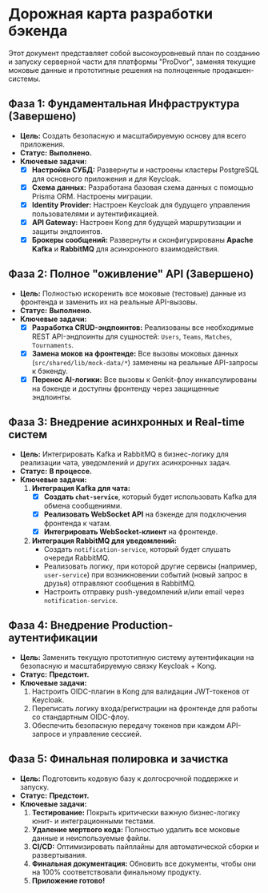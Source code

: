 # Дорожная карта разработки бэкенда

Этот документ представляет собой высокоуровневый план по созданию и запуску серверной части для платформы "ProDvor", заменяя текущие моковые данные и прототипные решения на полноценные продакшен-системы.

## Фаза 1: Фундаментальная Инфраструктура (Завершено)
-   **Цель:** Создать безопасную и масштабируемую основу для всего приложения.
-   **Статус:** **Выполнено.**
-   **Ключевые задачи:**
    -   [x] **Настройка СУБД:** Развернуты и настроены кластеры PostgreSQL для основного приложения и для Keycloak.
    -   [x] **Схема данных:** Разработана базовая схема данных с помощью Prisma ORM. Настроены миграции.
    -   [x] **Identity Provider:** Настроен Keycloak для будущего управления пользователями и аутентификацией.
    -   [x] **API Gateway:** Настроен Kong для будущей маршрутизации и защиты эндпоинтов.
    -   [x] **Брокеры сообщений:** Развернуты и сконфигурированы **Apache Kafka** и **RabbitMQ** для асинхронного взаимодействия.

## Фаза 2: Полное "оживление" API (Завершено)
-   **Цель:** Полностью искоренить все моковые (тестовые) данные из фронтенда и заменить их на реальные API-вызовы.
-   **Статус:** **Выполнено.**
-   **Ключевые задачи:**
    -   [x] **Разработка CRUD-эндпоинтов:** Реализованы все необходимые REST API-эндпоинты для сущностей: `Users`, `Teams`, `Matches`, `Tournaments`.
    -   [x] **Замена моков на фронтенде:** Все вызовы моковых данных (`src/shared/lib/mock-data/*`) заменены на реальные API-запросы к бэкенду.
    -   [x] **Перенос AI-логики:** Все вызовы к Genkit-флоу инкапсулированы на бэкенде и доступны фронтенду через защищенные эндпоинты.

## Фаза 3: Внедрение асинхронных и Real-time систем
-   **Цель:** Интегрировать Kafka и RabbitMQ в бизнес-логику для реализации чата, уведомлений и других асинхронных задач.
-   **Статус:** **В процессе.**
-   **Ключевые задачи:**
    1.  **Интеграция Kafka для чата:**
        -   [x] **Создать `chat-service`**, который будет использовать Kafka для обмена сообщениями.
        -   [x] **Реализовать WebSocket API** на бэкенде для подключения фронтенда к чатам.
        -   [x] **Интегрировать WebSocket-клиент** на фронтенде.
    2.  **Интеграция RabbitMQ для уведомлений:**
        -   Создать `notification-service`, который будет слушать очереди RabbitMQ.
        -   Реализовать логику, при которой другие сервисы (например, `user-service`) при возникновении событий (новый запрос в друзья) отправляют сообщения в RabbitMQ.
        -   Настроить отправку push-уведомлений и/или email через `notification-service`.

## Фаза 4: Внедрение Production-аутентификации
-   **Цель:** Заменить текущую прототипную систему аутентификации на безопасную и масштабируемую связку Keycloak + Kong.
-   **Статус:** **Предстоит.**
-   **Ключевые задачи:**
    1.  Настроить OIDC-плагин в Kong для валидации JWT-токенов от Keycloak.
    2.  Переписать логику входа/регистрации на фронтенде для работы со стандартным OIDC-флоу.
    3.  Обеспечить безопасную передачу токенов при каждом API-запросе и управление сессией.

## Фаза 5: Финальная полировка и зачистка
-   **Цель:** Подготовить кодовую базу к долгосрочной поддержке и запуску.
-   **Статус:** **Предстоит.**
-   **Ключевые задачи:**
    1.  **Тестирование:** Покрыть критически важную бизнес-логику юнит- и интеграционными тестами.
    2.  **Удаление мертвого кода:** Полностью удалить все моковые данные и неиспользуемые файлы.
    3.  **CI/CD:** Оптимизировать пайплайны для автоматической сборки и развертывания.
    4.  **Финальная документация:** Обновить все документы, чтобы они на 100% соответствовали финальному продукту.
    5.  **Приложение готово!**
